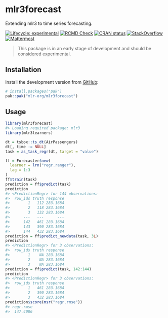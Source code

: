 
# mlr3forecast

Extending mlr3 to time series forecasting.

<!-- badges: start -->

[![Lifecycle:
experimental](https://img.shields.io/badge/lifecycle-experimental-orange.svg)](https://lifecycle.r-lib.org/articles/stages.html#experimental)
[![RCMD
Check](https://github.com/mlr-org/mlr3forecast/actions/workflows/rcmdcheck.yaml/badge.svg)](https://github.com/mlr-org/mlr3forecast/actions/workflows/rcmdcheck.yaml)
[![CRAN
status](https://www.r-pkg.org/badges/version/mlr3forecast)](https://CRAN.R-project.org/package=mlr3forecast)
[![StackOverflow](https://img.shields.io/badge/stackoverflow-mlr3-orange.svg)](https://stackoverflow.com/questions/tagged/mlr3)
[![Mattermost](https://img.shields.io/badge/chat-mattermost-orange.svg)](https://lmmisld-lmu-stats-slds.srv.mwn.de/mlr_invite/)
<!-- badges: end -->

> This package is in an early stage of development and should be
> considered experimental.

## Installation

Install the development version from [GitHub](https://github.com/):

``` r
# install.packages("pak")
pak::pak("mlr-org/mlr3forecast")
```

## Usage

``` r
library(mlr3forecast)
#> Loading required package: mlr3
library(mlr3learners)

dt = tsbox::ts_dt(AirPassengers)
dt[, time := NULL]
task = as_task_regr(dt, target = "value")

ff = Forecaster$new(
  learner = lrn("regr.ranger"),
  lag = 1:3
)
ff$train(task)
prediction = ff$predict(task)
prediction
#> <PredictionRegr> for 144 observations:
#>  row_ids truth response
#>        1   112 283.1684
#>        2   118 283.1684
#>        3   132 283.1684
#>      ---   ---      ---
#>      142   461 283.1684
#>      143   390 283.1684
#>      144   432 283.1684
prediction = ff$predict_newdata(task, 3L)
prediction
#> <PredictionRegr> for 3 observations:
#>  row_ids truth response
#>        1    NA 283.1684
#>        2    NA 283.1684
#>        3    NA 283.1684
prediction = ff$predict(task, 142:144)
prediction
#> <PredictionRegr> for 3 observations:
#>  row_ids truth response
#>        1   461 283.1684
#>        2   390 283.1684
#>        3   432 283.1684
prediction$score(msr("regr.rmse"))
#> regr.rmse 
#>  147.4086
```
